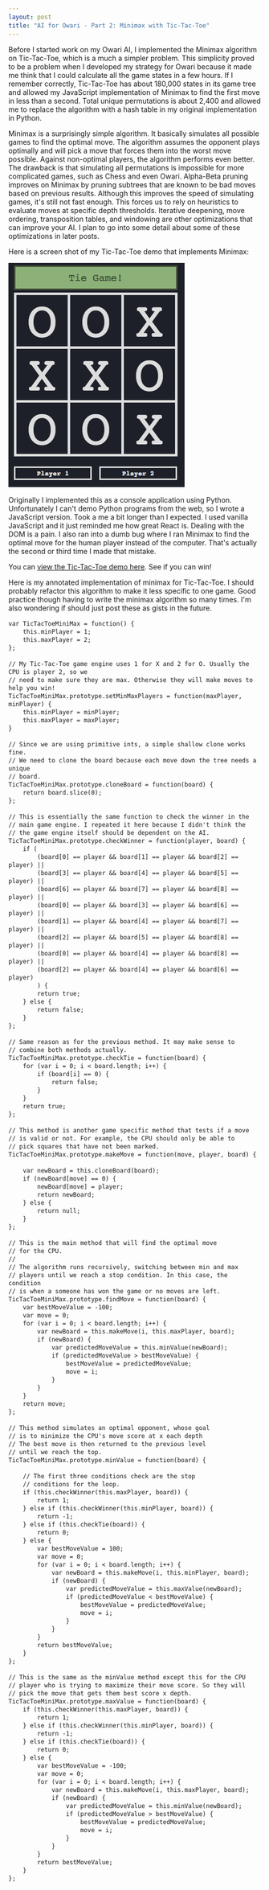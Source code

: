 ```yaml
---
layout: post
title: "AI for Owari - Part 2: Minimax with Tic-Tac-Toe"
---
```


Before I started work on my Owari AI, I implemented the Minimax algorithm on Tic-Tac-Toe, which is a much a simpler problem. This simplicity proved to be a problem when I developed my strategy for Owari because it made me think that I could calculate all the game states in a few hours. If I remember correctly, Tic-Tac-Toe has about 180,000 states in its game tree and allowed my JavaScript implementation of Minimax to find the first move in less than a second. Total unique permutations is about 2,400 and allowed me to replace the algorithm with a hash table in my original implementation in Python.

Minimax is a surprisingly simple algorithm. It basically simulates all possible games to find the optimal move. The algorithm assumes the opponent plays optimally and will pick a move that forces them into the worst move possible. Against non-optimal players, the algorithm performs even better. The drawback is that simulating all permutations is impossible for more complicated games, such as Chess and even Owari. Alpha-Beta pruning improves on Minimax by pruning subtrees that are known to be bad moves based on previous results. Although this improves the speed of simulating games, it's still not fast enough. This forces us to rely on heuristics to evaluate moves at specific depth thresholds. Iterative deepening, move ordering, transposition tables, and windowing are other optimizations that can improve your AI. I plan to go into some detail about some of these optimizations in later posts.

Here is a screen shot of my Tic-Tac-Toe demo that implements Minimax:

![Tic-Tac-Toe game screen shot](/images/tic-tac-toe.png)

Originally I implemented this as a console application using Python. Unfortunately I can't demo Python programs from the web, so I wrote a JavaScript version. Took a me a bit longer than I expected. I used vanilla JavaScript and it just reminded me how great React is. Dealing with the DOM is a pain. I also ran into a dumb bug where I ran Minimax to find the optimal move for the human player instead of the computer. That's actually the second or third time I made that mistake.

You can [view the Tic-Tac-Toe demo here](/projects/tic-tac-toe/). See if you can win!

Here is my annotated implementation of minimax for Tic-Tac-Toe. I should probably refactor this algorithm to make it less specific to one game. Good practice though having to write the minimax algorithm so many times. I'm also wondering if should just post these as gists in the future.

```
var TicTacToeMiniMax = function() {
    this.minPlayer = 1;
    this.maxPlayer = 2;
};

// My Tic-Tac-Toe game engine uses 1 for X and 2 for O. Usually the CPU is player 2, so we
// need to make sure they are max. Otherwise they will make moves to help you win!
TicTacToeMiniMax.prototype.setMinMaxPlayers = function(maxPlayer, minPlayer) {
    this.minPlayer = minPlayer;
    this.maxPlayer = maxPlayer;
}

// Since we are using primitive ints, a simple shallow clone works fine.
// We need to clone the board because each move down the tree needs a unique
// board.
TicTacToeMiniMax.prototype.cloneBoard = function(board) {
    return board.slice(0);
};

// This is essentially the same function to check the winner in the
// main game engine. I repeated it here because I didn't think the
// the game engine itself should be dependent on the AI.
TicTacToeMiniMax.prototype.checkWinner = function(player, board) {
    if (
        (board[0] == player && board[1] == player && board[2] == player) ||
        (board[3] == player && board[4] == player && board[5] == player) ||
        (board[6] == player && board[7] == player && board[8] == player) ||
        (board[0] == player && board[3] == player && board[6] == player) ||
        (board[1] == player && board[4] == player && board[7] == player) ||
        (board[2] == player && board[5] == player && board[8] == player) ||
        (board[0] == player && board[4] == player && board[8] == player) ||
        (board[2] == player && board[4] == player && board[6] == player)
        ) {
        return true;
    } else {
        return false;
    }
};

// Same reason as for the previous method. It may make sense to
// combine both methods actually.
TicTacToeMiniMax.prototype.checkTie = function(board) {
    for (var i = 0; i < board.length; i++) {
        if (board[i] == 0) {
            return false;
        }
    }
    return true;
};

// This method is another game specific method that tests if a move
// is valid or not. For example, the CPU should only be able to
// pick squares that have not been marked.
TicTacToeMiniMax.prototype.makeMove = function(move, player, board) {

    var newBoard = this.cloneBoard(board);
    if (newBoard[move] == 0) {
        newBoard[move] = player;
        return newBoard;
    } else {
        return null;
    }
};

// This is the main method that will find the optimal move
// for the CPU.
//
// The algorithm runs recursively, switching between min and max
// players until we reach a stop condition. In this case, the condition
// is when a someone has won the game or no moves are left.
TicTacToeMiniMax.prototype.findMove = function(board) {
    var bestMoveValue = -100;
    var move = 0;
    for (var i = 0; i < board.length; i++) {
        var newBoard = this.makeMove(i, this.maxPlayer, board);
        if (newBoard) {
            var predictedMoveValue = this.minValue(newBoard);
            if (predictedMoveValue > bestMoveValue) {
                bestMoveValue = predictedMoveValue;
                move = i;
            }
        }
    }
    return move;
};

// This method simulates an optimal opponent, whose goal
// is to minimize the CPU's move score at x each depth
// The best move is then returned to the previous level
// until we reach the top.
TicTacToeMiniMax.prototype.minValue = function(board) {

    // The first three conditions check are the stop
    // conditions for the loop.
    if (this.checkWinner(this.maxPlayer, board)) {
        return 1;
    } else if (this.checkWinner(this.minPlayer, board)) {
        return -1;
    } else if (this.checkTie(board)) {
        return 0;
    } else {
        var bestMoveValue = 100;
        var move = 0;
        for (var i = 0; i < board.length; i++) {
            var newBoard = this.makeMove(i, this.minPlayer, board);
            if (newBoard) {
                var predictedMoveValue = this.maxValue(newBoard);
                if (predictedMoveValue < bestMoveValue) {
                    bestMoveValue = predictedMoveValue;
                    move = i;
                }
            }
        }
        return bestMoveValue;
    }
};

// This is the same as the minValue method except this for the CPU
// player who is trying to maximize their move score. So they will
// pick the move that gets them best score x depth.
TicTacToeMiniMax.prototype.maxValue = function(board) {
    if (this.checkWinner(this.maxPlayer, board)) {
        return 1;
    } else if (this.checkWinner(this.minPlayer, board)) {
        return -1;
    } else if (this.checkTie(board)) {
        return 0;
    } else {
        var bestMoveValue = -100;
        var move = 0;
        for (var i = 0; i < board.length; i++) {
            var newBoard = this.makeMove(i, this.maxPlayer, board);
            if (newBoard) {
                var predictedMoveValue = this.minValue(newBoard);
                if (predictedMoveValue > bestMoveValue) {
                    bestMoveValue = predictedMoveValue;
                    move = i;
                }
            }
        }
        return bestMoveValue;
    }
};
```
